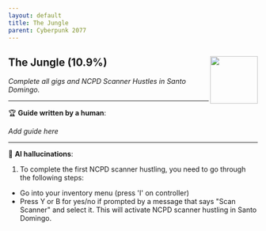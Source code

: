 ```yaml
---
layout: default
title: The Jungle
parent: Cyberpunk 2077
---
```


## The Jungle (10.9%) <img align="right" src="https://cdn.cloudflare.steamstatic.com/steamcommunity/public/images/apps/1091500/3162cccaaaa83b1f5b3fe50af30a74d6a1541298.jpg" width="96" height="96">

_Complete all gigs and NCPD Scanner Hustles in Santo Domingo._

---

:trophy: **Guide written by a human**:

_Add guide here_

---

:robot: **AI hallucinations**:

1. To complete the first NCPD scanner hustling, you need to go through the following steps: 
  * Go into your inventory menu (press 'I' on controller)
  * Press Y or B for yes/no if prompted by a message that says "Scan Scanner" and select it. This will activate NCPD scanner hustling in Santo Domingo.
